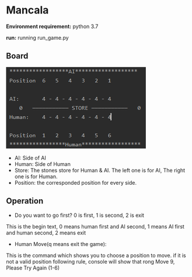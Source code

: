 # Mancala

**Environment requirement:** python 3.7

**run:** running run_game.py

## Board

![](Initial_board.jpg)

- AI: Side of AI
- Human: Side of Human
- Store: The stones store for Human & AI. The left one is for AI, The right one is for Human.
- Position: the corresponded position for every side.

## Operation

- Do you want to go first? 0 is first, 1 is second, 2 is exit

This is the begin text, 0 means human first and AI second, 1 means AI first and human second, 2 means exit

- Human Move(q means exit the game):

This is the command which shows you to choose a position to move. if it is not a valid position following rule, console will show that rong Move 9, Please Try Again (1-6)  

